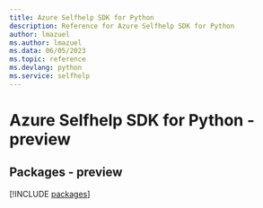 ```yaml
---
title: Azure Selfhelp SDK for Python
description: Reference for Azure Selfhelp SDK for Python
author: lmazuel
ms.author: lmazuel
ms.data: 06/05/2023
ms.topic: reference
ms.devlang: python
ms.service: selfhelp
---
```

# Azure Selfhelp SDK for Python - preview
## Packages - preview
[!INCLUDE [packages](selfhelp-index.md)]